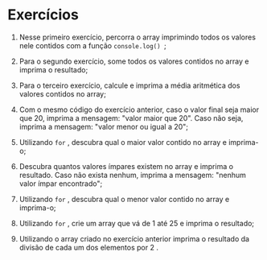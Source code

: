# Exercícios

1. Nesse primeiro exercício, percorra o array imprimindo todos os valores nele contidos com a função `console.log() `;

2. Para o segundo exercício, some todos os valores contidos no array e imprima o resultado;
    
3. Para o terceiro exercício, calcule e imprima a média aritmética dos valores contidos no array;

4. Com o mesmo código do exercício anterior, caso o valor final seja maior que 20, imprima a mensagem: "valor maior que 20". Caso não seja, imprima a mensagem: "valor menor ou igual a 20";
    
5. Utilizando `for` , descubra qual o maior valor contido no array e imprima-o;

6. Descubra quantos valores ímpares existem no array e imprima o resultado. Caso não exista nenhum, imprima a mensagem: "nenhum valor ímpar encontrado";

7. Utilizando `for` , descubra qual o menor valor contido no array e imprima-o;

8. Utilizando `for` , crie um array que vá de 1 até 25 e imprima o resultado;
    
9. Utilizando o array criado no exercício anterior imprima o resultado da divisão de cada um dos elementos por 2 .
